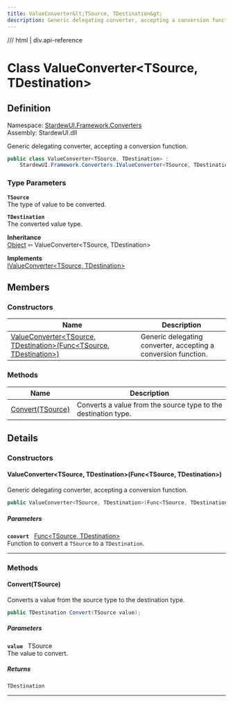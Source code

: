 ```yaml
---
title: ValueConverter&lt;TSource, TDestination&gt;
description: Generic delegating converter, accepting a conversion function.
---
```


<link rel="stylesheet" href="/StardewUI/stylesheets/reference.css" />

/// html | div.api-reference

# Class ValueConverter&lt;TSource, TDestination&gt;

## Definition

<div class="api-definition" markdown>

Namespace: [StardewUI.Framework.Converters](index.md)  
Assembly: StardewUI.dll  

</div>

Generic delegating converter, accepting a conversion function.

```cs
public class ValueConverter<TSource, TDestination> : 
    StardewUI.Framework.Converters.IValueConverter<TSource, TDestination>
```

### Type Parameters

**`TSource`**  
The type of value to be converted.

**`TDestination`**  
The converted value type.


**Inheritance**  
[Object](https://learn.microsoft.com/en-us/dotnet/api/system.object) ⇦ ValueConverter&lt;TSource, TDestination&gt;

**Implements**  
[IValueConverter&lt;TSource, TDestination&gt;](ivalueconverter-2.md)

## Members

### Constructors

 | Name | Description |
| --- | --- |
| [ValueConverter&lt;TSource, TDestination&gt;(Func&lt;TSource, TDestination&gt;)](#valueconvertertsource-tdestinationfunctsource-tdestination) | Generic delegating converter, accepting a conversion function. | 

### Methods

 | Name | Description |
| --- | --- |
| [Convert(TSource)](#converttsource) | Converts a value from the source type to the destination type. | 

## Details

### Constructors

#### ValueConverter&lt;TSource, TDestination&gt;(Func&lt;TSource, TDestination&gt;)

Generic delegating converter, accepting a conversion function.

```cs
public ValueConverter<TSource, TDestination>(Func<TSource, TDestination> convert);
```

##### Parameters

**`convert`** &nbsp; [Func&lt;TSource, TDestination&gt;](https://learn.microsoft.com/en-us/dotnet/api/system.func-2)  
Function to convert a `TSource` to a `TDestination`.

-----

### Methods

#### Convert(TSource)

Converts a value from the source type to the destination type.

```cs
public TDestination Convert(TSource value);
```

##### Parameters

**`value`** &nbsp; TSource  
The value to convert.

##### Returns

`TDestination`

-----

